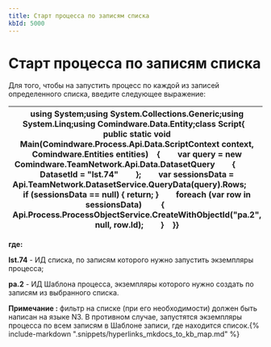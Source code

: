 ```yaml
---
title: Старт процесса по записям списка
kbId: 5000
---
```


# Старт процесса по записям списка

Для того, чтобы на запустить процесс по каждой из записей определенного списка, введите следующее выражение:

| using System;using System.Collections.Generic;using System.Linq;using Comindware.Data.Entity;class Script{    public static void Main(Comindware.Process.Api.Data.ScriptContext context, Comindware.Entities entities)    {        var query = new Comindware.TeamNetwork.Api.Data.DatasetQuery        {            DatasetId = "lst.74"        };        var sessionsData = Api.TeamNetwork.DatasetService.QueryData(query).Rows;        if (sessionsData == null) { return; }        foreach (var row in sessionsData)         {            Api.Process.ProcessObjectService.CreateWithObjectId("pa.2", null, row.Id);        }    }} |
| --- |

**где:**

**lst.74** - ИД списка, по записям которого нужно запустить экземпляры процесса;

**pa.2** - ИД Шаблона процесса, экземпляры которого нужно создать по записям из выбранного списка.

**Примечание :** фильтр на списке (при его необходимости) должен быть написан на языке N3. В противном случае, запустятся экземпляры процесса по всем записям в Шаблоне записи, где находится список.{% include-markdown ".snippets/hyperlinks_mkdocs_to_kb_map.md" %}
